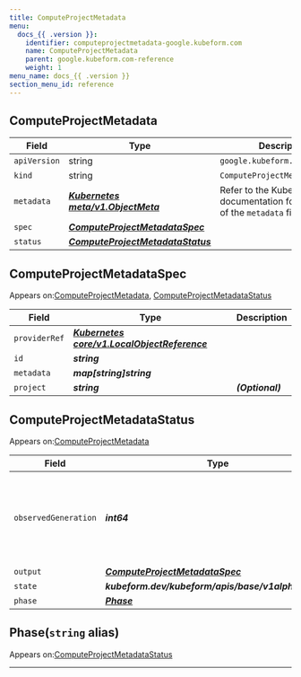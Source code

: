 ```yaml
---
title: ComputeProjectMetadata
menu:
  docs_{{ .version }}:
    identifier: computeprojectmetadata-google.kubeform.com
    name: ComputeProjectMetadata
    parent: google.kubeform.com-reference
    weight: 1
menu_name: docs_{{ .version }}
section_menu_id: reference
---
```


## ComputeProjectMetadata
| Field | Type | Description |
| ------ | ----- | ----------- |
| `apiVersion` | string | `google.kubeform.com/v1alpha1` |
|    `kind` | string | `ComputeProjectMetadata` |
| `metadata` | ***[Kubernetes meta/v1.ObjectMeta](https://kubernetes.io/docs/reference/generated/kubernetes-api/v1.13/#objectmeta-v1-meta)***|Refer to the Kubernetes API documentation for the fields of the `metadata` field.|
| `spec` | ***[ComputeProjectMetadataSpec](#computeprojectmetadataspec)***||
| `status` | ***[ComputeProjectMetadataStatus](#computeprojectmetadatastatus)***||
## ComputeProjectMetadataSpec

Appears on:[ComputeProjectMetadata](#computeprojectmetadata), [ComputeProjectMetadataStatus](#computeprojectmetadatastatus)

| Field | Type | Description |
| ------ | ----- | ----------- |
| `providerRef` | ***[Kubernetes core/v1.LocalObjectReference](https://kubernetes.io/docs/reference/generated/kubernetes-api/v1.13/#localobjectreference-v1-core)***||
| `id` | ***string***||
| `metadata` | ***map[string]string***||
| `project` | ***string***| ***(Optional)*** |
## ComputeProjectMetadataStatus

Appears on:[ComputeProjectMetadata](#computeprojectmetadata)

| Field | Type | Description |
| ------ | ----- | ----------- |
| `observedGeneration` | ***int64***| ***(Optional)*** Resource generation, which is updated on mutation by the API Server.|
| `output` | ***[ComputeProjectMetadataSpec](#computeprojectmetadataspec)***| ***(Optional)*** |
| `state` | ***kubeform.dev/kubeform/apis/base/v1alpha1.State***| ***(Optional)*** |
| `phase` | ***[Phase](#phase)***| ***(Optional)*** |
## Phase(`string` alias)

Appears on:[ComputeProjectMetadataStatus](#computeprojectmetadatastatus)

---
